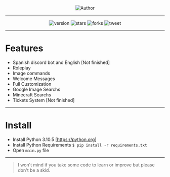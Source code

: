<div align="center">
  <a><img align="center" alt="Author" src="https://namemc.xyz/banner.jpg"></a>
</div>

---
<div align="center">
  <a><img align="center" alt="version" src="https://img.shields.io/badge/Version-1.0-brightgreen"></a>
  <a><img align="center" alt="stars" src="https://img.shields.io/github/stars/lbeete/discord-bot"></a>
  <a><img align="center" alt="forks" src="https://img.shields.io/github/forks/lbeete/discord-bot"></a>
  <a><img align="center" alt="tweet" src="https://img.shields.io/twitter/url?url=https%3A%2F%2Fgithub.com%2Flbeete%2Fdiscord-bot"</a>
</div>

---

# Features

- Spanish discord bot and English [Not finished]
- Roleplay
- Image commands
- Welcome Messages
- Full Customization
- Google Image Searchs
- Minecraft Searchs
- Tickets System [Not finished]

---

# Install

- Install Python 3.10.5 [https://python.org]
- Install Python Requirements `$ pip install -r requirements.txt`
- Open `main.py` file

---


> I won't mind if you take some code to learn or improve but please don't be a skid.
